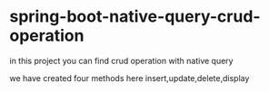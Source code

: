 # spring-boot-native-query-crud-operation

in this project you can find crud operation with native query 

we have created four methods here insert,update,delete,display
